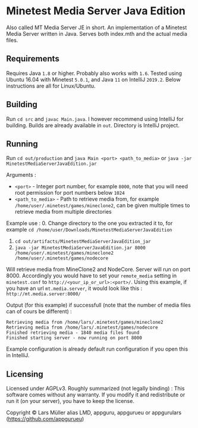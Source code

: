 # Minetest Media Server Java Edition
Also called MT Media Server JE in short.
An implementation of a Minetest Media Server written in Java.
Serves both index.mth and the actual media files.

## Requirements
Requires Java `1.8` or higher. Probably also works with `1.6`.
Tested using Ubuntu 16.04 with Minetest `5.0.1`, and Java `11` on IntelliJ `2019.2`.
Below instructions are all for Linux/Ubuntu.

## Building
Run `cd src` and `javac Main.java`. I however recommend using IntelliJ for building. Builds are already available in `out`. Directory is IntelliJ project.

## Running
Run `cd out/production` and `java Main <port> <path_to_media>` or `java -jar MinetestMediaServerJavaEdition.jar`

Arguments : 
* `<port>` - Integer port number, for example `8000`, note that you will need root permission for port numbers below `1024`
* `<path_to_media>` - Path to retrieve media from, for example `/home/user/.minetest/games/mineclone2`, can be given multiple times to retrieve media from multiple directories

Example use :
0. Change directory to the one you extracted it to, for example `cd /home/user/Downloads/MinetestMediaServerJavaEdition` 
1. `cd out/artifacts/MinetestMediaServerJavaEdition_jar`
2. `java -jar MinetestMediaServerJavaEdition.jar 8000 /home/user/.minetest/games/mineclone2 /home/user/.minetest/games/nodecore`

Will retrieve media from MineClone2 and NodeCore. Server will run on port 8000.
Accordingly you would have to set your `remote_media` setting in `minetest.conf` to `http://<your_ip_or_url>:<port>/`.
Using this example, if you have an url `mt.media.server`, it would look like this : `http://mt.media.server:8000/`

Output (for this example) if successfull (note that the number of media files can of cours be different) : 

    Retrieving media from /home/lars/.minetest/games/mineclone2
    Retrieving media from /home/lars/.minetest/games/nodecore
    Finished retrieving media - 1840 media files found
    Finished starting server - now running on port 8000
    
Example configuration is already default run configuration if you open this in IntelliJ.

## Licensing
Licensed under AGPLv3. Roughly summarized (not legally binding) : This software comes without any warranty.
If you modify it and redistribute or run it (on your server), you have to keep the license.

Copyright © Lars Müller alias LMD, appguru, appgurueu or appgurulars (https://github.com/appgurueu)